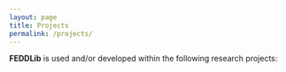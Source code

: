 ```yaml
---
layout: page
title: Projects
permalink: /projects/
---
```

**FEDDLib** is used and/or developed within the following research projects:
